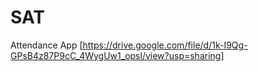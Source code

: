 # SAT
Attendance App
[https://drive.google.com/file/d/1k-I9Qg-GPsB4z87P9cC_4WygUw1_opsl/view?usp=sharing]
